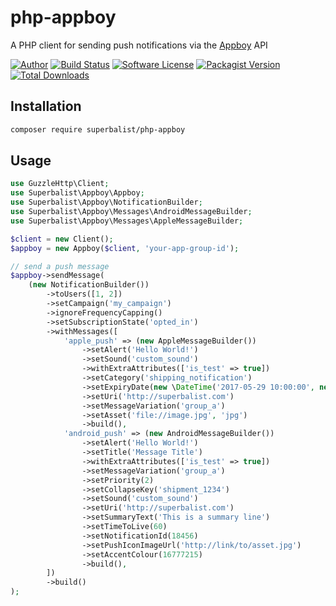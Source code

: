 # php-appboy

A PHP client for sending push notifications via the [Appboy](https://www.appboy.com/documentation/REST_API) API

[![Author](http://img.shields.io/badge/author-@superbalist-blue.svg?style=flat-square)](https://twitter.com/superbalist)
[![Build Status](https://img.shields.io/travis/Superbalist/php-appboy/master.svg?style=flat-square)](https://travis-ci.org/Superbalist/php-appboy)
[![Software License](https://img.shields.io/badge/license-MIT-brightgreen.svg?style=flat-square)](LICENSE)
[![Packagist Version](https://img.shields.io/packagist/v/superbalist/php-appboy.svg?style=flat-square)](https://packagist.org/packages/superbalist/php-appboy)
[![Total Downloads](https://img.shields.io/packagist/dt/superbalist/php-appboy.svg?style=flat-square)](https://packagist.org/packages/superbalist/php-appboy)


## Installation

```bash
composer require superbalist/php-appboy
```

## Usage

```php
use GuzzleHttp\Client;
use Superbalist\Appboy\Appboy;
use Superbalist\Appboy\NotificationBuilder;
use Superbalist\Appboy\Messages\AndroidMessageBuilder;
use Superbalist\Appboy\Messages\AppleMessageBuilder;

$client = new Client();
$appboy = new Appboy($client, 'your-app-group-id');

// send a push message
$appboy->sendMessage(
    (new NotificationBuilder())
        ->toUsers([1, 2])
        ->setCampaign('my_campaign')
        ->ignoreFrequencyCapping()
        ->setSubscriptionState('opted_in')
        ->withMessages([
            'apple_push' => (new AppleMessageBuilder())
                ->setAlert('Hello World!')
                ->setSound('custom_sound')
                ->withExtraAttributes(['is_test' => true])
                ->setCategory('shipping_notification')
                ->setExpiryDate(new \DateTime('2017-05-29 10:00:00', new \DateTimeZone('Africa/Johannesburg')))
                ->setUri('http://superbalist.com')
                ->setMessageVariation('group_a')
                ->setAsset('file://image.jpg', 'jpg')
                ->build(),
            'android_push' => (new AndroidMessageBuilder())
                ->setAlert('Hello World!')
                ->setTitle('Message Title')
                ->withExtraAttributes(['is_test' => true])
                ->setMessageVariation('group_a')
                ->setPriority(2)
                ->setCollapseKey('shipment_1234')
                ->setSound('custom_sound')
                ->setUri('http://superbalist.com')
                ->setSummaryText('This is a summary line')
                ->setTimeToLive(60)
                ->setNotificationId(18456)
                ->setPushIconImageUrl('http://link/to/asset.jpg')
                ->setAccentColour(16777215)
                ->build(),
        ])
        ->build()
);

```
